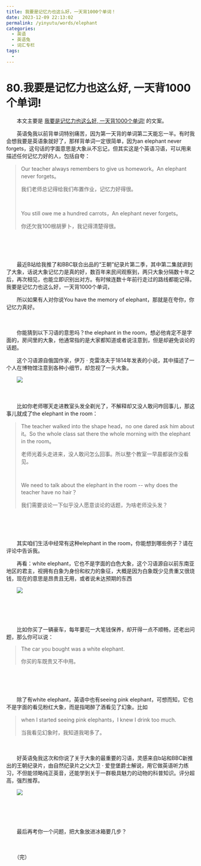 ```yaml
---
title: 我要是记忆力也这么好，一天背1000个单词！
date: 2023-12-09 22:13:02
permalink: /yinyutu/words/elephant
categories:
  - 英语
  - 英语兔
  - 词汇专栏
tags:
  - 
---
```

# 80.我要是记忆力也这么好, 一天背1000个单词!

　　本文主要是 [我要是记忆力也这么好, 一天背1000个单词!](https://www.bilibili.com/video/BV1dv4y1M7Gd/) 的文案。

<!-- more -->

　　‍英语兔我以前背单词特别痛苦，因为第一天背的单词第二天能忘一半。有时我会想我要是英语象就好了，‍‍那样背单词一定很简单，因为an elephant never forgets，这句话的字面意思是大象从不忘记，‍‍但其实这是个英语习语，可以用来描述任何记忆力好的人，包括自夸：

> Our teacher always remembers to give us homework。An elephant never forgets。‍‍
>
> 我们老师总记得给我们布置作业，记忆力好得很。
>
> ‍
>
> You still owe me a hundred carrots，An elephant never forgets。
>
> 你还欠我100根胡萝卜，我记得清楚得很。‍

　　‍

　　‍

　　最近B站给我推了和BBC联合出品的“王朝”纪录片第二季，其中第二集就讲到了大象，‍‍话说大象记忆力是真的好，数百年来民间观察到，两只大象分隔数十年之后，‍‍再次相见，也能立即识别出对方。有时候连数十年前行走过的路线都能记得。我要是记忆力也这么好，一天背1000个单词，

　　所以如果有人对你说You have the memory of elephant，‍‍那就是在夸你，‍‍你记忆力真好。

　　‍

　　你能猜到以下习语的意思吗？‍the elephant in the room，想必他肯定不是字面的，房间里的大象，他通常指的是‍‍大家都知道或者说注意到，但是却避免谈论的话题。‍‍

　　这个习语源自俄国作家，伊万 · 克雷洛夫于1814年发表的小说，其中描述了一个人在博物馆注意到各种小细节，‍‍却忽视了一头大象。

　　​![](https://image.peterjxl.com/blog/image-20231209170918-p3rn24n.png)​

　　‍

　　比如你老师哪天走进教室头发全剃光了，‍‍不解释却又没人敢问咋回事儿，那这事儿就成了the elephant in the room：

> The teacher walked into the shape head，‍‍no one dared ask him about it。So the whole class sat there the whole morning with the elephant in the room。
>
> 老师光着头走进来，‍‍没人敢问怎么回事。所以整个教室一早晨都装作没看见。
>
> ‍
>
> We need to talk about the‍‍ elephant in the room -- why does the teacher have no hair？‍‍
>
> 我们需要谈论一下似乎没人愿意谈论的话题，为啥老师没头发？‍‍

　　‍

　　‍

　　其实咱们生活中经常有这种elephant in the room，你能想到哪些例子？‍‍请在评论中告诉我。

　　再看：white elephant，它也不是字面的白色大象，‍‍这个习语源自以前东南亚地区的君主，视拥有白象为身份和权力的象征，‍‍大概是因为白象既少见贵重又很烧钱，现在的意思是昂贵且无用，‍‍或者说未达预期的东西

　　​![](https://image.peterjxl.com/blog/image-20231209175437-u4nl2w0.png)​

　　‍

　　‍

　　比如你买了一辆豪车，每年要花一大笔钱保养，‍‍却开得一点不顺畅，还老出问题，那么你可以说：

> The car  you bought was a white elephant.
>
> 你买的车既贵又不中用。

　　‍

　　‍

　　除了有white elephant，英语中也有seeing pink elephant，可想而知，它也不是字面的看见粉红大象，而是指喝醉了酒看见了幻象。比如 

> when I started seeing pink elephants，I knew I drink too much.
>
> 当我看见幻象时，我知道我喝多了。‍‍

　　‍

　　好英语兔我这次和你说了关于大象的最重要的习语，灵感来自b站和BBC新推出的王朝纪录片，‍‍由自然纪录片之父大卫 · 爱登堡爵士解说，‍‍用它做英语听力练习，不但能领略纯正英音，还能学到关于一群极具魅力的动物的‍‍科普知识。评分超高，强烈推荐。

　　​![](https://image.peterjxl.com/blog/image-20231209175624-c2c2cb3.png)​

　　‍

　　‍

　　最后再考你一个问题，‍‍把大象放进冰箱要几步？‍‍‍

　　‍

　　（完）

